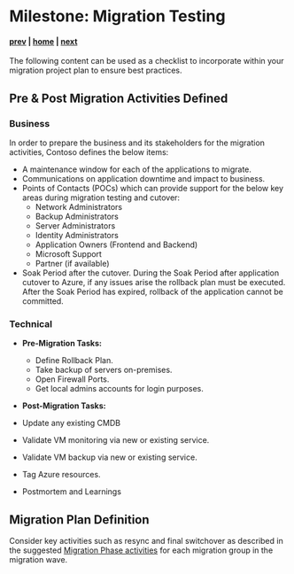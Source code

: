 
# Milestone: Migration Testing

#### [prev](./replication.md) | [home](./readme.md)  | [next](./migration.md)

The following content can be used as a checklist to incorporate within your migration project plan to ensure best practices.

## **Pre & Post  Migration Activities Defined**

### Business
In order to prepare the business and its stakeholders for the migration activities, Contoso defines the below items:

- A maintenance window for each of the applications to migrate.
- Communications on application downtime and impact to business.
- Points of Contacts (POCs) which can provide support for the below key areas during migration testing and cutover:
    - Network Administrators
    - Backup Administrators
    - Server Administrators
    - Identity Administrators
    - Application Owners (Frontend and Backend)
    - Microsoft Support
    - Partner (if available)
- Soak Period after the cutover. During the Soak Period after application cutover to Azure, if any issues arise the rollback plan must be executed. After the Soak Period has expired, rollback of the application cannot be committed.

### Technical
- **Pre-Migration Tasks:**
    - Define Rollback Plan.
    - Take backup of servers on-premises.
    - Open Firewall Ports.
    - Get local admins accounts for login purposes.


- **Post-Migration Tasks:**
- Update any existing CMDB
- Validate VM monitoring via new or existing service.
- Validate VM backup via new or existing service.
- Tag Azure resources.
- Postmortem and Learnings

## **Migration Plan Definition**
Consider key activities such as resync and final switchover as described in the suggested [Migration Phase activities](https://docs.microsoft.com/en-us/azure/storage/common/storage-migration-overview?toc=/azure/storage/blobs/toc.json#migration-phase) for each migration group in the migration wave.
